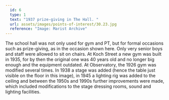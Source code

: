 ```yaml
---
  id: 6
  type: 1
  text: "1937 prize-giving in The Hall. "
  url: assets/images/points-of-interest/30.23.jpg
  reference: "Image: Marist Archive"
---
```

The school hall was not only used for gym and PT, but for formal occasions such as prize-giving, as in the occasion shown here. Only very senior boys and staff were allowed to sit on chairs. At Koch Street a new gym was built in 1935, for by then the original one was 40 years old and no longer big enough and the equipment outdated. At Observatory, the 1926 gym was modified several times. In 1938 a stage was added (hence the table just visible on the floor in this image), in 1945 a lighting rig was added to the ceiling and between the 1950s and 1990s further improvements were made, which included modifications to the stage dressing rooms, sound and lighting facilities.
        